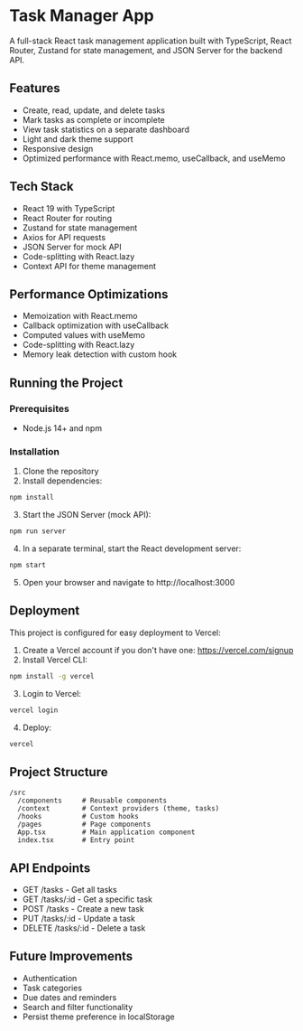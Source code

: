 # Task Manager App

A full-stack React task management application built with TypeScript, React Router, Zustand for state management, and JSON Server for the backend API.

## Features

- Create, read, update, and delete tasks
- Mark tasks as complete or incomplete
- View task statistics on a separate dashboard
- Light and dark theme support
- Responsive design
- Optimized performance with React.memo, useCallback, and useMemo

## Tech Stack

- React 19 with TypeScript
- React Router for routing
- Zustand for state management
- Axios for API requests
- JSON Server for mock API
- Code-splitting with React.lazy
- Context API for theme management

## Performance Optimizations

- Memoization with React.memo
- Callback optimization with useCallback
- Computed values with useMemo
- Code-splitting with React.lazy
- Memory leak detection with custom hook

## Running the Project

### Prerequisites

- Node.js 14+ and npm

### Installation

1. Clone the repository
2. Install dependencies:

```bash
npm install
```

3. Start the JSON Server (mock API):

```bash
npm run server
```

4. In a separate terminal, start the React development server:

```bash
npm start
```

5. Open your browser and navigate to http://localhost:3000

## Deployment

This project is configured for easy deployment to Vercel:

1. Create a Vercel account if you don't have one: https://vercel.com/signup
2. Install Vercel CLI:

```bash
npm install -g vercel
```

3. Login to Vercel:

```bash
vercel login
```

4. Deploy:

```bash
vercel
```

## Project Structure

```
/src
  /components     # Reusable components
  /context        # Context providers (theme, tasks)
  /hooks          # Custom hooks
  /pages          # Page components
  App.tsx         # Main application component
  index.tsx       # Entry point
```

## API Endpoints

- GET /tasks - Get all tasks
- GET /tasks/:id - Get a specific task
- POST /tasks - Create a new task
- PUT /tasks/:id - Update a task
- DELETE /tasks/:id - Delete a task

## Future Improvements

- Authentication
- Task categories
- Due dates and reminders
- Search and filter functionality
- Persist theme preference in localStorage
